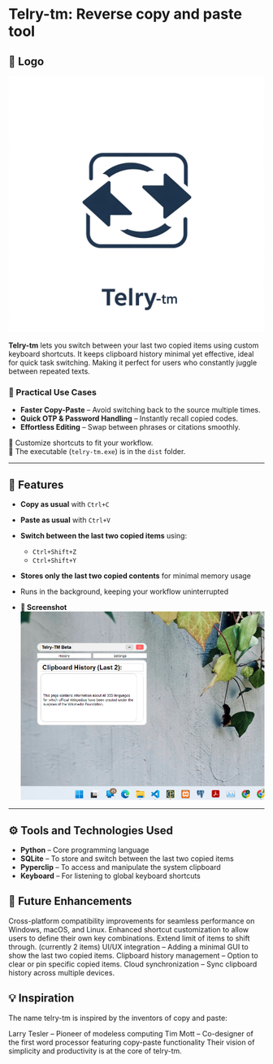 # Telry-tm: Reverse copy and paste tool

## 📸 Logo
![Screenshot](./telry-tm.png)  

**Telry-tm** lets you switch between your last two copied items using custom keyboard shortcuts. It keeps clipboard history minimal yet effective, ideal for quick task switching.  Making it perfect for users who constantly juggle between repeated texts.

### 🔹 Practical Use Cases  
- **Faster Copy-Paste** – Avoid switching back to the source multiple times.  
- **Quick OTP & Password Handling** – Instantly recall copied codes.  
- **Effortless Editing** – Swap between phrases or citations smoothly.  

🔹 Customize shortcuts to fit your workflow.  
🔹 The executable (`telry-tm.exe`) is in the `dist` folder.  


---

## 🚀 Features

- **Copy as usual** with `Ctrl+C`
- **Paste as usual** with `Ctrl+V`
- **Switch between the last two copied items** using:
  - `Ctrl+Shift+Z`
  - `Ctrl+Shift+Y`
- **Stores only the last two copied contents** for minimal memory usage
- Runs in the background, keeping your workflow uninterrupted

- **📸 Screenshot**
![Screenshot](./screenshot.png)  
---

## ⚙️ Tools and Technologies Used

- **Python** – Core programming language
- **SQLite** – To store and switch between the last two copied items
- **Pyperclip** – To access and manipulate the system clipboard
- **Keyboard** – For listening to global keyboard shortcuts


## 🌱 Future Enhancements
Cross-platform compatibility improvements for seamless performance on Windows, macOS, and Linux.
Enhanced shortcut customization to allow users to define their own key combinations.
Extend limit of items to shift through. (currently 2 items)
UI/UX integration – Adding a minimal GUI to show the last two copied items.
Clipboard history management – Option to clear or pin specific copied items.
Cloud synchronization – Sync clipboard history across multiple devices.


## 💡 Inspiration
The name telry-tm is inspired by the inventors of copy and paste:

Larry Tesler – Pioneer of modeless computing
Tim Mott – Co-designer of the first word processor featuring copy-paste functionality
Their vision of simplicity and productivity is at the core of telry-tm.
